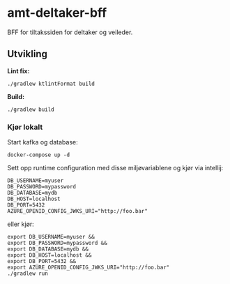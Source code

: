 # amt-deltaker-bff
BFF for tiltakssiden for deltaker og veileder. 

## Utvikling
**Lint fix:** 
```
./gradlew ktlintFormat build
```
**Build:**
```
./gradlew build
```

### Kjør lokalt

Start kafka og database:
```shell
docker-compose up -d
```

Sett opp runtime configuration med disse miljøvariablene og kjør via intellij:
```shell
DB_USERNAME=myuser
DB_PASSWORD=mypassword
DB_DATABASE=mydb
DB_HOST=localhost
DB_PORT=5432
AZURE_OPENID_CONFIG_JWKS_URI="http://foo.bar"
```

eller kjør:
```shell
export DB_USERNAME=myuser && 
export DB_PASSWORD=mypassword && 
export DB_DATABASE=mydb && 
export DB_HOST=localhost && 
export DB_PORT=5432 && 
export AZURE_OPENID_CONFIG_JWKS_URI="http://foo.bar"
./gradlew run
```

